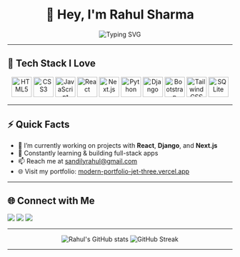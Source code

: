 <h1 align="center">👋 Hey, I'm Rahul Sharma</h1>

<p align="center">
  <img src="https://readme-typing-svg.demolab.com?font=Fira+Code&size=24&pause=1000&color=36BCF7&width=435&lines=Full-Stack+Web+Developer;React+%7C+Next.js+%7C+Django+Lover;Clean+Code+%7C+Modern+UI%2FUX+Enthusiast" alt="Typing SVG" />
</p>

---

## 🚀 Tech Stack I Love

<p align="center">
  <img src="https://cdn.jsdelivr.net/gh/devicons/devicon/icons/html5/html5-original.svg" title="HTML5" width="45" height="45" />
  <img src="https://cdn.jsdelivr.net/gh/devicons/devicon/icons/css3/css3-original.svg" title="CSS3" width="45" height="45" />
  <img src="https://cdn.jsdelivr.net/gh/devicons/devicon/icons/javascript/javascript-original.svg" title="JavaScript" width="45" height="45" />
  <img src="https://cdn.jsdelivr.net/gh/devicons/devicon/icons/react/react-original.svg" title="React" width="45" height="45" />
  <img src="https://cdn.jsdelivr.net/gh/devicons/devicon/icons/nextjs/nextjs-original.svg" title="Next.js" width="45" height="45" />
  <img src="https://cdn.jsdelivr.net/gh/devicons/devicon/icons/python/python-original.svg" title="Python" width="45" height="45" />
  <img src="https://cdn.jsdelivr.net/gh/devicons/devicon/icons/django/django-plain.svg" title="Django" width="45" height="45" />
  <img src="https://cdn.jsdelivr.net/gh/devicons/devicon/icons/bootstrap/bootstrap-original.svg" title="Bootstrap" width="45" height="45" />
  <img src="https://www.vectorlogo.zone/logos/tailwindcss/tailwindcss-icon.svg" title="Tailwind CSS" width="45" height="45" />
  <img src="https://cdn.jsdelivr.net/gh/devicons/devicon/icons/sqlite/sqlite-original.svg" title="SQLite" width="45" height="45" />
</p>

---

## ⚡ Quick Facts

- 🔭 I’m currently working on projects with **React**, **Django**, and **Next.js**
- 🧠 Constantly learning & building full-stack apps
- 📫 Reach me at [sandilyrahul@gmail.com](mailto:sandilyrahul@gmail.com)
- 🌐 Visit my portfolio: [modern-portfolio-jet-three.vercel.app](https://modern-portfolio-jet-three.vercel.app/)

---

## 🌐 Connect with Me

<p align="left">
  <a href="mailto:sandilyrahul@gmail.com"><img src="https://img.shields.io/badge/Email-D14836?style=for-the-badge&logo=gmail&logoColor=white" /></a>
  <a href="https://www.linkedin.com/in/rahul-sharma-69509b33a/" target="_blank"><img src="https://img.shields.io/badge/LinkedIn-0A66C2?style=for-the-badge&logo=linkedin&logoColor=white" /></a>
  <a href="https://modern-portfolio-jet-three.vercel.app/" target="_blank"><img src="https://img.shields.io/badge/Portfolio-000000?style=for-the-badge&logo=vercel&logoColor=white" /></a>
</p>

---

<p align="center">
  <img src="https://github-readme-stats.vercel.app/api?username=your-github-username&show_icons=true&theme=tokyonight" alt="Rahul's GitHub stats" />
  <img src="https://github-readme-streak-stats.herokuapp.com?user=your-github-username&theme=tokyonight" alt="GitHub Streak" />
</p>

---

